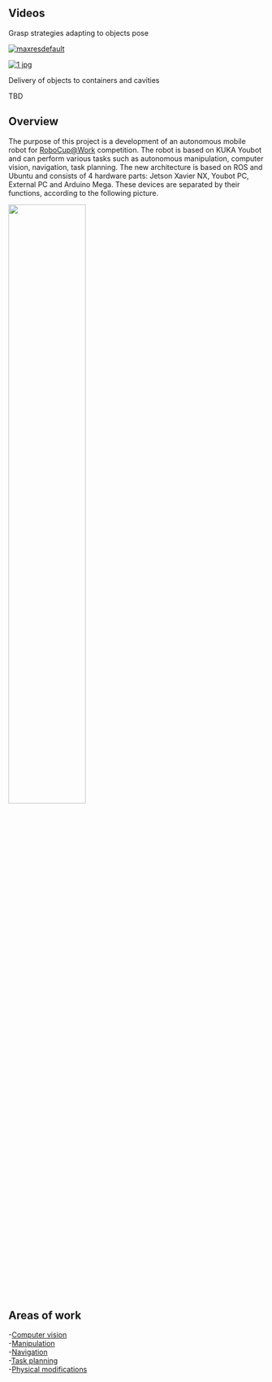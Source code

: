 
## **Videos**
Grasp strategies adapting to objects pose

[![maxresdefault](https://user-images.githubusercontent.com/68658068/120919831-e51d0380-c6bb-11eb-930c-b1087d4808b1.jpg)](https://youtu.be/S5ihl4ivemE)


[![1 jpg](https://user-images.githubusercontent.com/68658068/117087200-0f8f4000-ad4f-11eb-981b-324fa5b17c49.jpg)](https://youtu.be/eHf56aguuII)

Delivery of objects to containers and cavities

TBD

## **Overview**
The purpose of this project is a development of an autonomous mobile robot for [RoboCup@Work](https://github.com/robocup-at-work) competition. The robot is based on KUKA Youbot and can perform various tasks such as autonomous manipulation, computer vision, navigation, task planning. The new architecture is based on ROS and Ubuntu and consists of 4 hardware parts: Jetson Xavier NX, Youbot PC, External PC and Arduino Mega. These devices are separated by their functions, according to the following picture.
 <!--- 
<img src="https://user-images.githubusercontent.com/68658068/117144515-4cd8e980-adb2-11eb-97a5-2092d1c4e241.jpg" width="40%" height="40%">
 ---> 


<img src="https://user-images.githubusercontent.com/68658068/117140087-472cd500-adad-11eb-933b-a64af6e81570.png" width="55%" height="55%">

## **Areas of work**

-[Computer vision](https://github.com/mikhail-chirkov/youbot_master_thesis_or_project/wiki/Computer-vision) \
-[Manipulation](https://github.com/mikhail-chirkov/youbot_master_thesis_or_project/wiki/Manipulation) \
-[Navigation](https://github.com/mikhail-chirkov/youbot_master_thesis_or_project/wiki/Navigation) \
-[Task planning](https://github.com/mikhail-chirkov/youbot_master_thesis_or_project/wiki/Task-planning)\
-[Physical modifications](https://github.com/mikhail-chirkov/youbot_master_thesis_or_project/wiki/3D-models)
